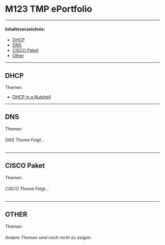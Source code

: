 # M123 TMP ePortfolio

---
#### Inhaltsverzeichnis:
- [DHCP](#dhcp)
- [DNS](#dns)
- [CISCO Paket](#cisco-paket)
- [Other](#other)
---

## DHCP
Themen
- [DHCP in a Nutshell](DHCP/README.md)

---
## DNS
Themen
######  DNS Thema Folgt...

---
## CISCO Paket
Themen
###### CISCO Thema Folgt...

---

## OTHER
Themen
###### Andere Themen sind noch nicht zu zeigen.

